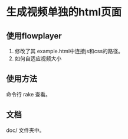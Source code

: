 # 生成视频单独的html页面

## 使用flowplayer

1. 修改了其 example.html中连接js和css的路径。
2. 如何自适应视频大小

## 使用方法

命令行 rake 查看。

## 文档

doc/ 文件夹中。
